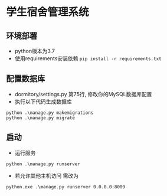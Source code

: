 # 学生宿舍管理系统
## 环境部署
- python版本为3.7
- 使用requirements安装依赖
``` pip install -r requirements.txt ```
## 配置数据库 
- dormitory/settings.py 第75行, 修改你的MySQL数据库配置
- 执行以下代码生成数据库
```
python .\manage.py makemigrations
python .\manage.py migrate
```
## 启动
- 运行服务
```
python .\manage.py runserver
```
- 若允许其他主机访问 需改为
```
python.exe .\manage.py runserver 0.0.0.0:8000
```
